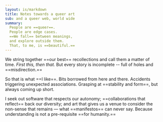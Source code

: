 ```yaml
---
layout: is/markdown
title: Notes towards a queer art
sub: and a queer web, world wide
summary:
  People are ==queer==.
  People are edge cases.
  ==We fall== between meanings,
  and explore outside them.
  That, to me, is ==beautiful.==
---
```


We string together ==our best== recollections
and call them a matter of time.
_First this, then that._
But every story is incomplete --
full of holes and ==misdirection.==

So that is what ==I like==.
Bits borrowed from here and there.
Accidents triggering unexpected associations.
Grasping at ==stability and form==,
but always coming up short.

I seek out
software that respects our autonomy;
==collaborations that reflect== back our diversity;
and art that gives us a venue to consider
the <black-out>non-sense</black-out>
that remains —
what ==manifestos== can never say.
Because understanding is not
a pre-requisite ==for humanity.==
